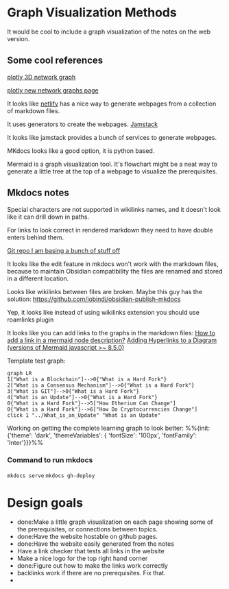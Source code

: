 # Graph Visualization Methods
It would be cool to include a graph visualization of the notes on the web version.

## Some cool references
[plotly 3D network graph](https://plotly.com/python/v3/3d-network-graph/)


[plotly new network graphs page](https://plotly.com/python/network-graphs/)


It looks like [netlify](https://www.netlify.com/) has a nice way to generate webpages from
a collection of markdown files. 

It uses generators to create the webpages. [Jamstack](https://jamstack.org/generators/)

It looks like jamstack provides a bunch of services to generate webpages.

MKdocs looks like a good option, it is python based.

Mermaid is a graph visualization tool. It's flowchart might be a neat way to generate a little tree at the top
of a webpage to visualize the prerequisites.

## Mkdocs notes
Special characters are not supported in wikilinks names, and it doesn't look like it can drill down in paths.

For links to look correct in rendered markdown they need to have double enters behind them.

[Git repo I am basing a bunch of stuff off](https://github.com/StarfallProjects/obsidian-netlify-monorepo/tree/main/hobby-knowledge-base)

It looks like the edit feature in mkdocs won't work with the markdown files, because to maintain Obsidian compatibility
the files are renamed and stored in a different location.

Looks like wikilinks between files are broken. Maybe this guy has the solution:
https://github.com/jobindj/obsidian-publish-mkdocs

Yep, it looks like instead of using wikilinks extension you should use roamlinks plugin

It looks like you can add links to the graphs in the markdown files:
[How to add a link in a mermaid node description?](https://stackoverflow.com/questions/41960529/how-to-add-a-link-in-a-mermaid-node-description)
[Adding Hyperlinks to a Diagram (versions of Mermaid javascript >~ 8.5.0)](https://github.com/fralau/mkdocs-mermaid2-plugin#adding-hyperlinks-to-a-diagram-versions-of-mermaid-javascript--850)


Template test graph:
```mermaid
graph LR
1["What is a Blockchain"]-->0{"What is a Hard Fork"}
2["What is a Consensus Mechanism"]-->0{"What is a Hard Fork"}
3["What is GIT"]-->0{"What is a Hard Fork"}
4["What is an Update"]-->0{"What is a Hard Fork"}
0{"What is a Hard Fork"}-->5["How Etherium Can Change"]
0{"What is a Hard Fork"}-->6["How Do Cryptocurrencies Change"]
click 1 "../What_is_an_Update" "What is an Update"
```

Working on getting the complete learning graph to look better:
%%{init: {'theme': 'dark', 'themeVariables': { 'fontSize': '100px', 'fontFamily': 'Inter'}}}%%


### Command to run mkdocs
``
mkdocs serve
``
``
mkdocs gh-deploy
``

# Design goals

- done:Make a little graph visualization on each page showing some of the prerequisites, or connections between topics.
- done:Have the website hostable on github pages.
- done:Have the website easily generated from the notes
- Have a link checker that tests all links in the website
- Make a nice logo for the top right hand corner
- done:Figure out how to make the links work correctly
- backlinks work if there are no prerequisites. Fix that.
- 
